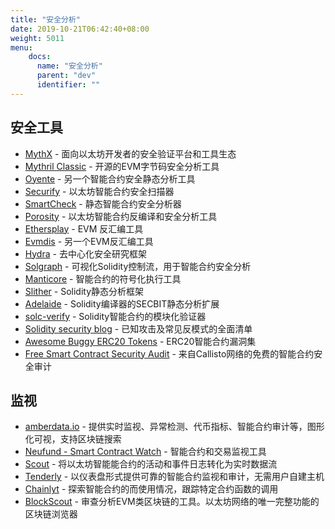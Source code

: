 ```yaml
---
title: "安全分析"
date: 2019-10-21T06:42:40+08:00
weight: 5011
menu:
    docs:
      name: "安全分析"
      parent: "dev"
      identifier: ""
---
```


## 安全工具

- [MythX](https://mythx.io/) - 面向以太坊开发者的安全验证平台和工具生态
- [Mythril Classic](https://github.com/ConsenSys/mythril-classic) - 开源的EVM字节码安全分析工具
- [Oyente](https://github.com/melonproject/oyente) - 另一个智能合约安全静态分析工具
- [Securify](https://securify.chainsecurity.com/) - 以太坊智能合约安全扫描器
- [SmartCheck](https://tool.smartdec.net/) - 静态智能合约安全分析器
- [Porosity](https://github.com/comaeio/porosity) - 以太坊智能合约反编译和安全分析工具
- [Ethersplay](https://github.com/trailofbits/ethersplay) - EVM 反汇编工具
- [Evmdis](https://github.com/Arachnid/evmdis) - 另一个EVM反汇编工具
- [Hydra](https://github.com/IC3Hydra/Hydra) - 去中心化安全研究框架
- [Solgraph](https://github.com/raineorshine/solgraph) - 可视化Solidity控制流，用于智能合约安全分析
- [Manticore](https://github.com/trailofbits/manticore) - 智能合约的符号化执行工具
- [Slither](https://github.com/trailofbits/slither) - Solidity静态分析框架
- [Adelaide](https://github.com/sec-bit/adelaide) - Solidity编译器的SECBIT静态分析扩展
- [solc-verify](https://github.com/SRI-CSL/solidity/) - Solidity智能合约的模块化验证器
- [Solidity security blog](https://github.com/sigp/solidity-security-blog) - 已知攻击及常见反模式的全面清单
- [Awesome Buggy ERC20 Tokens](https://github.com/sec-bit/awesome-buggy-erc20-tokens) - ERC20智能合约漏洞集
- [Free Smart Contract Security Audit](https://callisto.network/smart-contract-audit/) - 来自Callisto网络的免费的智能合约安全审计

## 监视

- [amberdata.io](https://amberdata.io/) - 提供实时监视、异常检测、代币指标、智能合约审计等，图形化可视，支持区块链搜索
- [Neufund - Smart Contract Watch](https://github.com/Neufund/smart-contract-watch) - 智能合约和交易监视工具
- [Scout](https://scout.cool/) - 将以太坊智能能合约的活动和事件日志转化为实时数据流
- [Tenderly](https://tenderly.dev/) - 以仪表盘形式提供可靠的智能合约监视和审计，无需用户自建主机
- [Chainlyt](https://www.chainlyt.io/main/dashboard/contract) - 探索智能合约的而使用情况，跟踪特定合约函数的调用
- [BlockScout](https://github.com/poanetwork/blockscout) - 审查分析EVM类区块链的工具。以太坊网络的唯一完整功能的区块链浏览器
